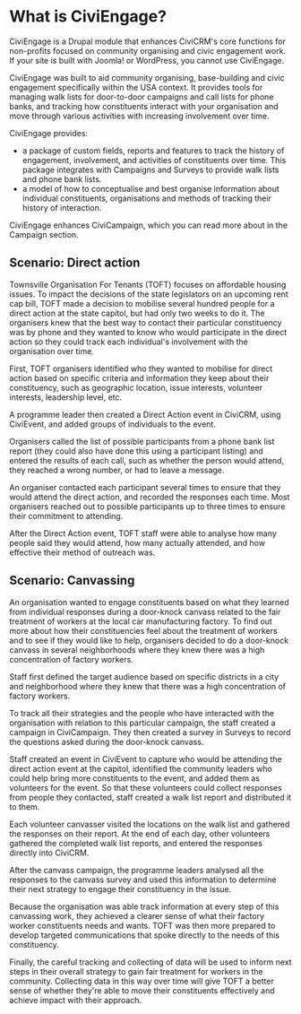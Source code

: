 What is CiviEngage?
===================

CiviEngage is a Drupal module that enhances CiviCRM's core functions for
non-profits focused on community organising and civic engagement work.
If your site is built with Joomla! or WordPress, you cannot use
CiviEngage. 

CiviEngage was built to aid community organising, base-building and
civic engagement specifically within the USA context. It provides tools
for managing walk lists for door-to-door campaigns and call lists for
phone banks, and tracking how constituents interact with your
organisation and move through various activities with increasing
involvement over time.

CiviEngage provides:

-   a package of custom fields, reports and features to track the
    history of engagement, involvement, and activities of constituents
    over time. This package integrates with Campaigns and Surveys to
    provide walk lists and phone bank lists. 
-   a model of how to conceptualise and best organise information about
    individual constituents, organisations and methods of tracking their
    history of interaction.

CiviEngage enhances CiviCampaign, which you can read more about in the
Campaign section. 

Scenario: Direct action
-----------------------

Townsville Organisation For Tenants (TOFT) focuses on affordable housing
issues. To impact the decisions of the state legislators on an upcoming
rent cap bill, TOFT made a decision to mobilise several hundred people
for a direct action at the state capitol, but had only two weeks to do
it. The organisers knew that the best way to contact their particular
constituency was by phone and they wanted to know who would participate
in the direct action so they could track each individual's involvement
with the organisation over time.

First, TOFT organisers identified who they wanted to mobilise for direct
action based on specific criteria and information they keep about their
constituency, such as geographic location, issue interests, volunteer
interests, leadership level, etc.

A programme leader then created a Direct Action event in CiviCRM, using
CiviEvent, and added groups of individuals to the event.

Organisers called the list of possible participants from a phone bank
list report (they could also have done this using a participant listing)
and entered the results of each call, such as whether the person would
attend, they reached a wrong number, or had to leave a message.

An organiser contacted each participant several times to ensure that
they would attend the direct action, and recorded the responses each
time. Most organisers reached out to possible participants up to three
times to ensure their commitment to attending.

After the Direct Action event, TOFT staff were able to analyse how many
people said they would attend, how many actually attended, and how
effective their method of outreach was.

Scenario: Canvassing
--------------------

An organisation wanted to engage constituents based on what they learned
from individual responses during a door-knock canvass related to the
fair treatment of workers at the local car manufacturing factory. To
find out more about how their constituencies feel about the treatment of
workers and to see if they would like to help, organisers decided to do
a door-knock canvass in several neighborhoods where they knew there was
a high concentration of factory workers.

Staff first defined the target audience based on specific districts in a
city and neighborhood where they knew that there was a high
concentration of factory workers.

To track all their strategies and the people who have interacted with
the organisation with relation to this particular campaign, the staff
created a campaign in CiviCampaign. They then created a survey in
Surveys to record the questions asked during the door-knock canvass.

Staff created an event in CiviEvent to capture who would be attending
the direct action event at the capitol, identified the community leaders
who could help bring more constituents to the event, and added them as
volunteers for the event. So that these volunteers could
collect responses from people they contacted, staff created a walk list
report and distributed it to them.

Each volunteer canvasser visited the locations on the walk list and
gathered the responses on their report. At the end of each day, other
volunteers gathered the completed walk list reports, and entered the
responses directly into CiviCRM.

After the canvass campaign, the programme leaders analysed all the
responses to the canvass survey and used this information to determine
their next strategy to engage their constituency in the issue.

Because the organisation was able track information at every step of
this canvassing work, they achieved a clearer sense of what their
factory worker constituents needs and wants. TOFT was then more prepared
to develop targeted communications that spoke directly to the needs of
this constituency.

Finally, the careful tracking and collecting of data will be used to
inform next steps in their overall strategy to gain fair treatment for
workers in the community. Collecting data in this way over time will
give TOFT a better sense of whether they're able to move their
constituents effectively and achieve impact with their approach. 
